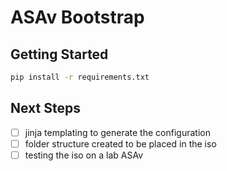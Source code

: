# ASAv Bootstrap

## Getting Started

``` bash
pip install -r requirements.txt
```

## Next Steps
- [ ] jinja templating to generate the configuration
- [ ] folder structure created to be placed in the iso
- [ ] testing the iso on a lab ASAv

